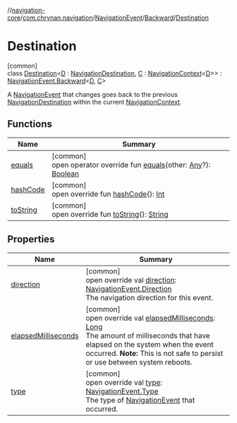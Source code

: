 //[navigation-core](../../../../../index.md)/[com.chrynan.navigation](../../../index.md)/[NavigationEvent](../../index.md)/[Backward](../index.md)/[Destination](index.md)

# Destination

[common]\
class [Destination](index.md)&lt;[D](index.md) : [NavigationDestination](../../../index.md#1223765350%2FClasslikes%2F-215881696), [C](index.md) : [NavigationContext](../../../-navigation-context/index.md)&lt;[D](index.md)&gt;&gt; : [NavigationEvent.Backward](../index.md)&lt;[D](index.md), [C](index.md)&gt; 

A [NavigationEvent](../../index.md) that changes goes back to the previous [NavigationDestination](../../../index.md#1223765350%2FClasslikes%2F-215881696) within the current [NavigationContext](../../../-navigation-context/index.md).

## Functions

| Name | Summary |
|---|---|
| [equals](equals.md) | [common]<br>open operator override fun [equals](equals.md)(other: [Any](https://kotlinlang.org/api/latest/jvm/stdlib/kotlin/-any/index.html)?): [Boolean](https://kotlinlang.org/api/latest/jvm/stdlib/kotlin/-boolean/index.html) |
| [hashCode](hash-code.md) | [common]<br>open override fun [hashCode](hash-code.md)(): [Int](https://kotlinlang.org/api/latest/jvm/stdlib/kotlin/-int/index.html) |
| [toString](to-string.md) | [common]<br>open override fun [toString](to-string.md)(): [String](https://kotlinlang.org/api/latest/jvm/stdlib/kotlin/-string/index.html) |

## Properties

| Name | Summary |
|---|---|
| [direction](../direction.md) | [common]<br>open override val [direction](../direction.md): [NavigationEvent.Direction](../../-direction/index.md)<br>The navigation direction for this event. |
| [elapsedMilliseconds](elapsed-milliseconds.md) | [common]<br>open override val [elapsedMilliseconds](elapsed-milliseconds.md): [Long](https://kotlinlang.org/api/latest/jvm/stdlib/kotlin/-long/index.html)<br>The amount of milliseconds that have elapsed on the system when the event occurred. **Note:** This is not safe to persist or use between system reboots. |
| [type](type.md) | [common]<br>open override val [type](type.md): [NavigationEvent.Type](../../-type/index.md)<br>The type of [NavigationEvent](../../index.md) that occurred. |

